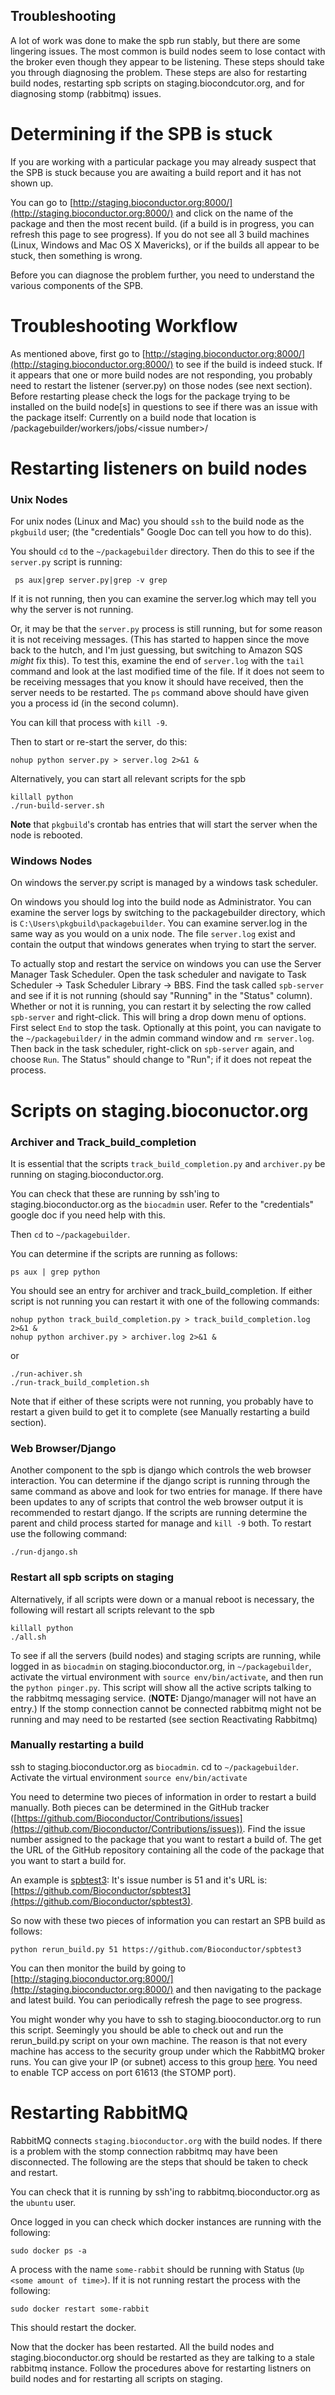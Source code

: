 Troubleshooting
----------------

A lot of work was done to make the spb run stably, but
there are some lingering issues. The most common is build nodes
seem to lose contact with the broker even though
they appear to be listening. These steps should take
you through diagnosing the problem. These steps are also for restarting build
nodes, restarting spb scripts on staging.biocondcutor.org, and for diagnosing 
stomp (rabbitmq) issues.

# Determining if the SPB is stuck

If you are working with a particular package you may already
suspect that the SPB is stuck because you are awaiting a
build report and it has not shown up.

You can go to
[http://staging.bioconductor.org:8000/](http://staging.bioconductor.org:8000/)
and click on the name of the package and then the most recent build.
(if a build is in progress, you can refresh this page to see progress).
If you do not see all 3 build machines (Linux, Windows and Mac OS X Mavericks), 
or if the builds all appear to be stuck, then something is wrong.

Before you can diagnose the problem further, you need to understand
the various components of the SPB.


# Troubleshooting Workflow

 As mentioned above, first go to
 [http://staging.bioconductor.org:8000/](http://staging.bioconductor.org:8000/)
 to see if the build is indeed stuck. If it appears that one or
 more build nodes are not responding, you probably need to
 restart the listener (server.py) on those nodes (see next section). Before
 restarting please check the logs for the package trying to be installed on the
 build node[s] in questions to see if there was an issue with the package itself: 
 Currently on a build node that location is 
 /packagebuilder/workers/jobs/\<issue number\>/

# Restarting listeners on build nodes

### Unix Nodes

 For unix nodes (Linux and Mac) you should `ssh` to
 the build node as the `pkgbuild` user; (the "credentials"
 Google Doc can tell you how to do this).

 You should `cd` to the `~/packagebuilder` directory.
 Then do this to see if the `server.py` script is running:

     ps aux|grep server.py|grep -v grep

 If it is not running, then you can examine the server.log
 which may tell you why the server is not running.

 Or, it may be that the `server.py` process is still running,
 but for some reason it is not receiving messages.
 (This has started to happen since the move back to the
 hutch, and I'm just guessing, but switching to Amazon SQS
 _might_ fix this). To test this, examine the end of `server.log`
 with the `tail` command and look at the last modified time
 of the file. If it does not seem to be receiving messages
 that you know it should have received, then the server needs
 to be restarted. The `ps` command above should have
 given you a process id (in the second column).

 You can kill that process with `kill -9`.

Then to start or re-start the server, do this:

    nohup python server.py > server.log 2>&1 &

Alternatively, you can start all relevant scripts for the spb

    killall python
    ./run-build-server.sh

**Note** that `pkgbuild`'s crontab has entries that will
start the server when the node is rebooted.

### Windows Nodes

On windows the server.py script is managed by
a windows task scheduler.

On windows you should log into the build node as Administrator.
You can examine the server logs by switching to the packagebuilder directory, 
which is `C:\Users\pkgbuild\packagebuilder`. You can examine server.log in the 
same way as you would on a unix node. The file `server.log` exist and contain 
the output that windows generates when trying to start the server.

To actually stop and restart the service on windows you can use the Server 
Manager Task Scheduler. Open the task scheduler and navigate to Task Scheduler -> Task Scheduler Library -> BBS. Find the task called `spb-server` and see if it is not running (should say 
"Running" in the "Status" column). Whether or not it is running, you can restart
it by selecting the row called `spb-server` and right-click. This will bring a 
drop down menu of options. First select `End` to stop the task. Optionally at 
this point, you can navigate to the `~/packagebuilder/` in the admin command 
window and `rm server.log`. Then back in the task scheduler, right-click on 
`spb-server` again, and choose `Run`. The Status" should change to "Run"; if it
does not repeat the process.


# Scripts on staging.bioconuctor.org

### Archiver and Track\_build\_completion

It is essential that the scripts `track_build_completion.py`
and `archiver.py` be running on staging.bioconductor.org.

You can check that these are running by ssh'ing to
staging.bioconductor.org as the `biocadmin` user.
Refer to the "credentials" google doc if you need help with this.

Then `cd` to `~/packagebuilder`.

You can determine if the scripts are running as follows:

    ps aux | grep python 

You should see an entry for archiver and track\_build\_completion. If either 
script is not running you can restart it with one of the following commands:

    nohup python track_build_completion.py > track_build_completion.log 2>&1 &
    nohup python archiver.py > archiver.log 2>&1 &
    
or 

    ./run-achiver.sh
    ./run-track_build_completion.sh

Note that if either of these scripts were not running, you probably
have to restart a given build to get it to complete (see Manually restarting a 
build section).

### Web Browser/Django

Another component to the spb is django which controls the web browser interaction. 
You can determine if the django script is running through the same command as 
above and look for two entries for manage. If there have been updates to any of 
scripts that control the web browser output it is recommended to restart django.
If the scripts are running determine the parent and child process started for 
manage and `kill -9` both. To restart use the following command:

    ./run-django.sh


### Restart all spb scripts on staging 

Alternatively, if all scripts were down or a manual reboot is necessary, the 
following will restart all scripts relevant to the spb

    killall python
    ./all.sh

To see if all the servers (build nodes) and staging scripts are running, while 
logged in as `biocadmin` on staging.bioconductor.org, in `~/packagebuilder`, 
activate the virtual environment with `source env/bin/activate`, and then run 
the `python pinger.py`.  This script will show all the active scripts talking to 
the rabbitmq messaging service. (**NOTE:** Django/manager will not have an entry.)
If the stomp connection cannot be connected rabbitmq might not be running and 
may need to be restarted (see section Reactivating Rabbitmq)

### Manually restarting a build

ssh to staging.bioconductor.org as `biocadmin`.
cd to `~/packagebuilder`.
Activate the virtual environment `source env/bin/activate`

You need to determine two pieces of information in
order to restart a build manually. Both pieces can
be determined in the GitHub tracker
([https://github.com/Bioconductor/Contributions/issues](https://github.com/Bioconductor/Contributions/issues)).
Find the issue number assigned to the package that you want to
restart a build of. The get the URL of the GitHub repository containing all the 
code of the package that you want to start a build for. 

An example is [spbtest3](https://github.com/Bioconductor/Contributions/issues/51):
It's issue number is 51 and it's URL is:
[https://github.com/Bioconductor/spbtest3](https://github.com/Bioconductor/spbtest3).


So now with these two pieces of information you can restart an SPB build as follows:

    python rerun_build.py 51 https://github.com/Bioconductor/spbtest3

You can then monitor the build by going to
[http://staging.bioconductor.org:8000/](http://staging.bioconductor.org:8000/)
and then navigating to the package and latest build. You can
periodically refresh the page to see progress.

You might wonder why you have to ssh to staging.biooconductor.org
to run this script. Seemingly you should be able to check out
and run the rerun_build.py script on your own machine.
The reason is that not every machine has access to the
security group under which the RabbitMQ broker runs.
You can give your IP (or subnet) access to this
group
[here](https://console.aws.amazon.com/ec2/v2/home?region=us-east-1#SecurityGroups:search=stomp;sort=Name).
You need to enable TCP access on port 61613 (the STOMP port).

# Restarting RabbitMQ

RabbitMQ connects `staging.bioconductor.org` with the build nodes. If there is a
problem with the stomp connection rabbitmq may have been disconnected. The 
following are the steps that should be taken to check and restart. 

You can check that it is running by ssh'ing to
rabbitmq.bioconductor.org as the `ubuntu` user.

Once logged in you can check which docker instances are running with the following: 

    sudo docker ps -a 
    
A process with the name `some-rabbit` should be running with Status (`Up <some amount of time>`).  If it is not running restart the process with the following:

    sudo docker restart some-rabbit
    
This should restart the docker. 

Now that the docker has been restarted. All the build nodes and 
staging.bioconductor.org should be restarted as they are talking to a stale 
rabbitmq instance. Follow the procedures above for restarting listners on 
build nodes and for restarting all scripts on staging. 


 


